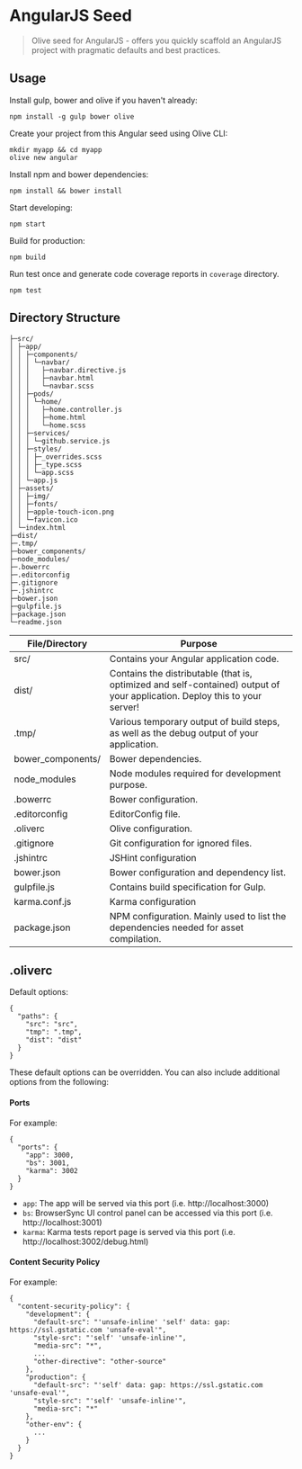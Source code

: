 # AngularJS Seed

> Olive seed for AngularJS - offers you quickly scaffold an AngularJS project with pragmatic defaults and best practices.

## Usage

Install gulp, bower and olive if you haven't already:
```
npm install -g gulp bower olive
```
Create your project from this Angular seed using Olive CLI:
```
mkdir myapp && cd myapp
olive new angular
```
Install npm and bower dependencies:
```
npm install && bower install
```
Start developing:
```
npm start
```
Build for production:
```
npm build
```
Run test once and generate code coverage reports in `coverage` directory.
```
npm test
```

## Directory Structure

```
├─src/
│ ├─app/
│ │ ├─components/
│ │ │ └─navbar/
│ │ │   ├─navbar.directive.js
│ │ │   ├─navbar.html
│ │ │   └─navbar.scss
│ │ ├─pods/
│ │ │ └─home/
│ │ │   ├─home.controller.js
│ │ │   ├─home.html
│ │ │   └─home.scss
│ │ ├─services/
│ │ │ └─github.service.js
│ │ ├─styles/
│ │ │ ├─_overrides.scss
│ │ │ ├─_type.scss
│ │ │ └─app.scss
│ │ └─app.js
│ ├─assets/
│ │ ├─img/
│ │ ├─fonts/
│ │ ├─apple-touch-icon.png
│ │ └─favicon.ico
│ └─index.html
├─dist/
├─.tmp/
├─bower_components/
├─node_modules/
├─.bowerrc
├─.editorconfig
├─.gitignore
├─.jshintrc
├─bower.json
├─gulpfile.js
├─package.json
└─readme.json
```

File/Directory    | Purpose
------------------|---------
src/              | Contains your Angular application code.
dist/             | Contains the distributable (that is, optimized and self-contained) output of your application. Deploy this to your server!
.tmp/             | Various temporary output of build steps, as well as the debug output of your application.
bower_components/ |	Bower dependencies.
node_modules      | Node modules required for development purpose.
.bowerrc          | Bower configuration.
.editorconfig     | EditorConfig file.
.oliverc          | Olive configuration.
.gitignore        | Git configuration for ignored files.
.jshintrc         | JSHint configuration
bower.json        | Bower configuration and dependency list.
gulpfile.js       | Contains build specification for Gulp.
karma.conf.js     | Karma configuration
package.json      | NPM configuration. Mainly used to list the dependencies needed for asset compilation.

## .oliverc

Default options:
```
{
  "paths": {
    "src": "src",
    "tmp": ".tmp",
    "dist": "dist"
  }
}
```
These default options can be overridden. You can also include additional options from the following:

#### Ports

For example:
```
{
  "ports": {
    "app": 3000,
    "bs": 3001,
    "karma": 3002
  }
}
```
- `app`: The app will be served via this port (i.e. http://localhost:3000)
- `bs`: BrowserSync UI control panel can be accessed via this port (i.e. http://localhost:3001)
- `karma`: Karma tests report page is served via this port (i.e. http://localhost:3002/debug.html)

#### Content Security Policy

For example:
```
{
  "content-security-policy": {
    "development": {
      "default-src": "'unsafe-inline' 'self' data: gap: https://ssl.gstatic.com 'unsafe-eval'",
      "style-src": "'self' 'unsafe-inline'",
      "media-src": "*",
      ...
      "other-directive": "other-source"
    },
    "production": {
      "default-src": "'self' data: gap: https://ssl.gstatic.com 'unsafe-eval'",
      "style-src": "'self' 'unsafe-inline'",
      "media-src": "*"
    },
    "other-env": {
      ...
    }
  }  
}
```
